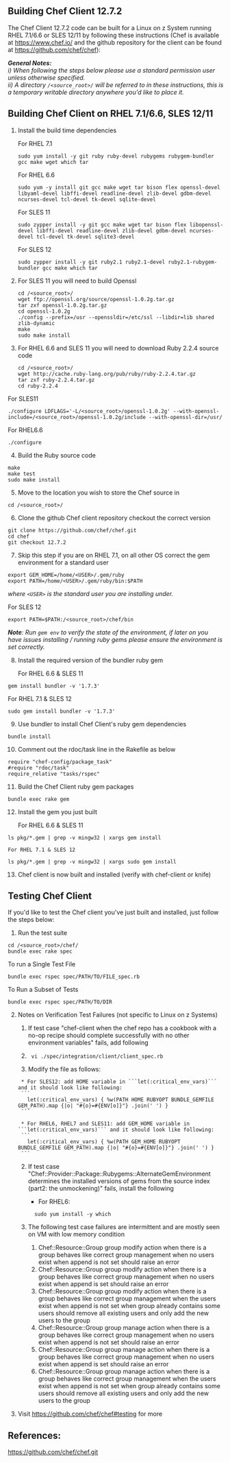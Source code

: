 ## Building Chef Client 12.7.2

The Chef Client 12.7.2 code can be built for a Linux on z System running RHEL 7.1/6.6 or SLES 12/11 by following these instructions (Chef is available at https://www.chef.io/ and the github repository for the client can be found at https://github.com/chef/chef):

_**General Notes:**_   
_i) When following the steps below please use a standard permission user unless otherwise specified._  
_ii) A directory `/<source_root>/` will be referred to in these instructions, this is a temporary writable directory anywhere you'd like to place it._


## Building Chef Client on RHEL 7.1/6.6, SLES 12/11

1. Install the build time dependencies

    For RHEL 7.1 
    ```
    sudo yum install -y git ruby ruby-devel rubygems rubygem-bundler gcc make wget which tar
    ```
	
    For RHEL 6.6 
    ```
    sudo yum -y install git gcc make wget tar bison flex openssl-devel libyaml-devel libffi-devel readline-devel zlib-devel gdbm-devel ncurses-devel tcl-devel tk-devel sqlite-devel 	  
    ```
    
    For SLES 11
    ```
    sudo zypper install -y git gcc make wget tar bison flex libopenssl-devel libffi-devel readline-devel zlib-devel gdbm-devel ncurses-devel tcl-devel tk-devel sqlite3-devel	      
    ```

    For SLES 12
    ```
    sudo zypper install -y git ruby2.1 ruby2.1-devel ruby2.1-rubygem-bundler gcc make which tar    
    ```

2. For SLES 11 you will need to build Openssl  

    ```
    cd /<source_root>/
    wget ftp://openssl.org/source/openssl-1.0.2g.tar.gz
    tar zxf openssl-1.0.2g.tar.gz
    cd openssl-1.0.2g
    ./config --prefix=/usr --openssldir=/etc/ssl --libdir=lib shared zlib-dynamic
    make
    sudo make install
   ```
    
3. For RHEL 6.6 and SLES 11 you will need to download Ruby 2.2.4 source code

   ```
   cd /<source_root>/
   wget http://cache.ruby-lang.org/pub/ruby/ruby-2.2.4.tar.gz
   tar zxf ruby-2.2.4.tar.gz
   cd ruby-2.2.4
   ```
	
  For SLES11
  ```
  ./configure LDFLAGS='-L/<source_root>/openssl-1.0.2g' --with-openssl-include=/<source_root>/openssl-1.0.2g/include --with-openssl-dir=/usr/
  ```

  For RHEL6.6 
  ```
  ./configure 
  ```
        
4. Build the Ruby source code
  
  ```
  make
  make test	  
  sudo make install
  ```
	
5. Move to the location you wish to store the Chef source in

  ```
  cd /<source_root>/
  ```

6. Clone the github Chef client repository checkout the correct version

  ```
  git clone https://github.com/chef/chef.git
  cd chef
  git checkout 12.7.2
  ```

7. Skip this step if you are on RHEL 7.1, on all other OS correct the gem environment for a standard user

  ```
  export GEM_HOME=/home/<USER>/.gem/ruby
  export PATH=/home/<USER>/.gem/ruby/bin:$PATH
  ``` 

   _where `<USER>` is the standard user you are installing under._

  For SLES 12
  ```
  export PATH=$PATH:/<source_root>/chef/bin
  ```
       
  _**Note**: Run ```gem env``` to verify the state of the environment, if later on you have issues installing / running ruby gems please ensure the environment is set correctly._
	
8. Install the required version of the bundler ruby gem

   For RHEL 6.6 & SLES 11
  ```
  gem install bundler -v '1.7.3'
  ```
	
   For RHEL 7.1 & SLES 12
  ```
  sudo gem install bundler -v '1.7.3'
  ```
	
9. Use bundler to install Chef Client's ruby gem dependencies

  ```
  bundle install
  ```
10. Comment out the rdoc/task line in the Rakefile as below

  ```
  require "chef-config/package_task"
  #require "rdoc/task"
  require_relative "tasks/rspec"
  ```
    
11. Build the Chef Client ruby gem packages

  ```
  bundle exec rake gem
  ```

12. Install the gem you just built

    For RHEL 6.6 & SLES 11
  ```
  ls pkg/*.gem | grep -v mingw32 | xargs gem install
  ```    
	
    For RHEL 7.1 & SLES 12
  ```
  ls pkg/*.gem | grep -v mingw32 | xargs sudo gem install
  ``` 
13. Chef client is now built and installed (verify with chef-client or knife)


## Testing Chef Client

If you'd like to test the Chef client you've just built and installed, just follow the steps below:

1. Run the test suite
   	
  ```
  cd /<source_root>/chef/
  bundle exec rake spec
  ```  
   To run a Single Test File
  ```  
  bundle exec rspec spec/PATH/TO/FILE_spec.rb
  ```  
   To Run a Subset of Tests
  ```
  bundle exec rspec spec/PATH/TO/DIR
  ```
   
2. Notes on Verification Test Failures (not specific to Linux on z Systems)  
   1. If test case "chef-client when the chef repo has a cookbook with a no-op recipe should complete successfully with no other environment variables" fails, add following  

     1. ``` vi ./spec/integration/client/client_spec.rb```  
     2.  Modify the file as follows:  

        * For SLES12: add HOME variable in ```let(:critical_env_vars)``` and it should look like following:  
        ```
          let(:critical_env_vars) { %w(PATH HOME RUBYOPT BUNDLE_GEMFILE GEM_PATH).map {|o| "#{o}=#{ENV[o]}"} .join(' ') }
        ```  

        * For RHEL6, RHEL7 and SLES11: add GEM_HOME variable in ```let(:critical_env_vars)``` and it should look like following:  
        ```
          let(:critical_env_vars) { %w(PATH GEM_HOME RUBYOPT BUNDLE_GEMFILE GEM_PATH).map {|o| "#{o}=#{ENV[o]}"} .join(' ') }
		```
   2. If test case "Chef::Provider::Package::Rubygems::AlternateGemEnvironment determines the installed versions of gems from the source index (part2: the unmockening)" fails, install the following
	
		* For RHEL6:  
        ```
          sudo yum install -y which 
        ```		
	
   3. The following test case failures are intermittent and are mostly seen on VM with low memory condition
      1. Chef::Resource::Group group modify action when there is a group behaves like correct group management when no users exist when append is not set should raise an error
      2. Chef::Resource::Group group modify action when there is a group behaves like correct group management when no users exist when append is set should raise an error
      3.  Chef::Resource::Group group modify action when there is a group behaves like correct group management when the users exist when append is not set when group already contains some users should remove all existing users and only add the new users to the group
      4. Chef::Resource::Group group manage action when there is a group behaves like correct group management when no users exist when append is not set should raise an error
      5. Chef::Resource::Group group manage action when there is a group behaves like correct group management when no users exist when append is set should raise an error
      6. Chef::Resource::Group group manage action when there is a group behaves like correct group management when the users exist when append is not set when group already contains some users should remove all existing users and only add the new users to the group
      

3. Visit https://github.com/chef/chef#testing for more   

## References:

https://github.com/chef/chef.git
